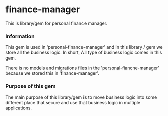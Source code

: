 # finance-manager
This is library/gem for personal finance manager. 

### Information
This gem is used in 'personal-finance-manager' and In this library / gem we store all the business logic.
In short, All type of business logic comes in this gem.

There is no models and migrations files in the 'personal-fiancne-manager' because we stored this in 'finance-manager'.

### Purpose of this gem
The main purpose of this library/gem is to move business logic into some different place that secure and use that business logic in multiple applications.
